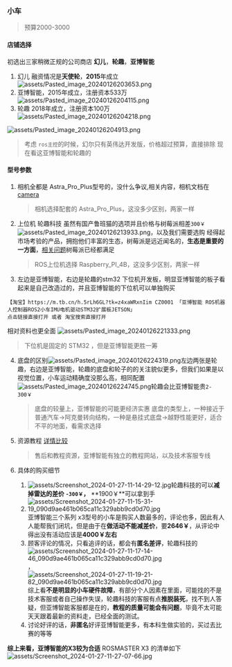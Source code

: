 ### 小车

> 预算2000-3000

#### 店铺选择

初选出三家稍微正规的公司商店 **幻儿**，**轮趣**，**亚博智能**

1. 幻儿 融资情况是**天使轮**，**2015**年成立![assets/Pasted_image_20240126203653.png](assets/Pasted_image_20240126203653.png)
2. 亚博智能，2015年成立，注册资本533万![assets/Pasted_image_20240126204115.png](assets/Pasted_image_20240126204115.png)
3. 轮趣 2018年成立，注册资本100万![assets/Pasted_image_20240126204218.png](assets/Pasted_image_20240126204218.png)

![assets/Pasted_image_20240126204913.png](assets/Pasted_image_20240126204913.png)

> 考虑 `ros主控`的时候，幻尔只有英伟达开发版，价格超过预算，直接排除
> 现在看这亚博智能和轮趣的

#### 型号参数

1. 相机全都是 Astra_Pro_Plus型号的，没什么争议,相关内容，相机文档在[camera](docs/device/camera.md)
   > 相机选择配套的 Astra_Pro_Plus，这没多少区别，两家一样
2. 上位机 轮趣科技 虽然有国产鲁班猫的选项并且价格与树莓派相差`300￥`![assets/Pasted_image_20240126213933.png](assets/Pasted_image_20240126213933.png)，以及我们需要选购 经得起市场考验的产品，拥抱他们丰富的生态，树莓派是远近闻名的，**生态是重要的一方面**，[相关问题](docs/device/controller/Raspberry_PI_4B.md)树莓派已经都满足

   > ROS上位机选择 Raspberry_PI_4B，这没多少区别，两家一样

3. 左边是亚博智能，右边是轮趣的stm32 下位机开发板，明显亚博智能的板子看起来是自己改造过的，并且亚博智能的下位机可以单独购买

```
【淘宝】https://m.tb.cn/h.5rLh6GL?tk=z4xaWRxnIim CZ0001 「亚博智能 ROS机器人控制器ROS2小车IMU电机驱动STM32扩展板JETSON」
点击链接直接打开 或者 淘宝搜索直接打开
```

相对资料也更全面
![assets/Pasted_image_20240126221333.png](assets/Pasted_image_20240126221333.png)

> 下位机是固定的 STM32 ，但是亚博智能更胜一筹

4. 底盘的区别![assets/Pasted_image_20240126224319.png](assets/Pasted_image_20240126224319.png)左边两张是轮趣，右边是亚博智能，轮趣的底盘和轮子的的关注貌似更多，但我们如果是以视觉位置，小车运动精确度没那么高，相同配置![assets/Pasted_image_20240126224745.png](assets/Pasted_image_20240126224745.png)轮趣会比亚博智能贵`2-300￥`

   > 底盘的较量上，亚博智能的可能更经济实惠
   > 底盘的类型上，一种接近于普通汽车->阿克曼转向结构，一种是悬挂式底盘->越野性能更好，适合不平的地面，看需求选择

5. 资源教程 [详情比较](docs/device/Tutorial_Comparison.md)

   > 售后和教程资源，亚博智能有独立的教程网站，以及技术客服专线

6. 具体的购买细节
   1. ![assets/Screenshot_2024-01-27-11-14-29-12.jpg](assets/Screenshot_2024-01-27-11-14-29-12.jpg)轮趣科技的可以**减掉雷达的差价 `-300￥`，** **1900￥**可以拿到手
   2. ![assets/Screenshot_2024-01-27-11-15-31-19_090d9ae461b065ca11c329abb9cd0d70.jpg](assets/Screenshot_2024-01-27-11-15-31-19_090d9ae461b065ca11c329abb9cd0d70.jpg)亚博智能三个系列 x3型号的小车是购买人数最多的，评论也多，因此有人人能帮我们闭坑，但是由于在**做活动不能减差价**，要**2646￥**，从评论中得出没有活动应该是**4000￥左右**
   3. 顾客评论的情况，只看追评的话，都会有**匿名差评**，轮趣科技的![assets/Screenshot_2024-01-27-11-17-14-46_090d9ae461b065ca11c329abb9cd0d70.jpg](assets/Screenshot_2024-01-27-11-17-14-46_090d9ae461b065ca11c329abb9cd0d70.jpg)，![assets/Screenshot_2024-01-27-11-19-21-82_090d9ae461b065ca11c329abb9cd0d70.jpg](assets/Screenshot_2024-01-27-11-19-21-82_090d9ae461b065ca11c329abb9cd0d70.jpg)综上看**不是明显的小车硬件故障**，有部分个人因素在里面，可能找的不是技术客服或者自己操作失误，轮趣科技的客服有点**推脱装死**，找不到人答疑，但亚博智能客服都是在的，**教程的质量可能会有问题**，毕竟不太可能天天跟着最新的资料走，已经全面的测试。
   4. 讨论好评的话，**非匿名**好评亚博智能更多，有本科生做实验的，买过去比赛的等等

**综上来看，亚博智能的X3较为合适**
ROSMASTER X3 的清单如下
![assets/Screenshot_2024-01-27-11-27-07-66.jpg](assets/Screenshot_2024-01-27-11-27-07-66.jpg)
